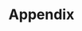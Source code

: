 ---
title: "Appendix"
linkTitle: "Appendix"
weight: 90
simple_list: true
type: "docs"
description: "Reference and Background Material"
---